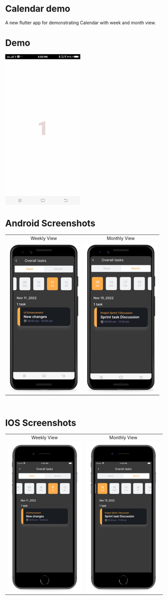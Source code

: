 # Calendar demo
A new flutter app for demonstrating Calendar with week and month view.

# Demo
<img src="https://github.com/MarvelApps-Flutter/calendar_demo/blob/master/screenshots/gif/demo.gif" height="480px"></td>

# Android Screenshots

<table>
  <tr>
    <td align="center" valign="center">Weekly View</td>
     <td align="center" valign="center">Monthly View</td>
  </tr>
  <tr>
    <td><img src="https://github.com/MarvelApps-Flutter/calendar_demo/blob/master/screenshots/android/android1.png" height="480px"></td>
    <td><img src="https://github.com/MarvelApps-Flutter/calendar_demo/blob/master/screenshots/android/android2.png" height="480px"></td>
  </tr>
 </table>
</br>

# IOS Screenshots

<table>
  <tr>
    <td align="center" valign="center">Weekly View</td>
     <td align="center" valign="center">Monthly View</td>
  </tr>
  <tr>
    <td><img src="https://github.com/MarvelApps-Flutter/calendar_demo/blob/master/screenshots/ios/ios1.png" height="480px"></td>
    <td><img src="https://github.com/MarvelApps-Flutter/calendar_demo/blob/master/screenshots/ios/ios2.png" height="480px"></td>
  </tr>
 </table>
